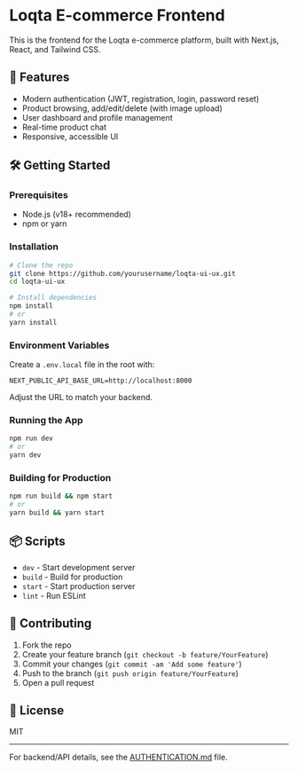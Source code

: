 # Loqta E-commerce Frontend

This is the frontend for the Loqta e-commerce platform, built with Next.js, React, and Tailwind CSS.

## 🚀 Features
- Modern authentication (JWT, registration, login, password reset)
- Product browsing, add/edit/delete (with image upload)
- User dashboard and profile management
- Real-time product chat
- Responsive, accessible UI

## 🛠️ Getting Started

### Prerequisites
- Node.js (v18+ recommended)
- npm or yarn

### Installation
```bash
# Clone the repo
git clone https://github.com/yourusername/loqta-ui-ux.git
cd loqta-ui-ux

# Install dependencies
npm install
# or
yarn install
```

### Environment Variables
Create a `.env.local` file in the root with:
```
NEXT_PUBLIC_API_BASE_URL=http://localhost:8000
```
Adjust the URL to match your backend.

### Running the App
```bash
npm run dev
# or
yarn dev
```

### Building for Production
```bash
npm run build && npm start
# or
yarn build && yarn start
```

## 📦 Scripts
- `dev` - Start development server
- `build` - Build for production
- `start` - Start production server
- `lint` - Run ESLint

## 🤝 Contributing
1. Fork the repo
2. Create your feature branch (`git checkout -b feature/YourFeature`)
3. Commit your changes (`git commit -am 'Add some feature'`)
4. Push to the branch (`git push origin feature/YourFeature`)
5. Open a pull request

## 📝 License
MIT

---

For backend/API details, see the [AUTHENTICATION.md](./AUTHENTICATION.md) file.
